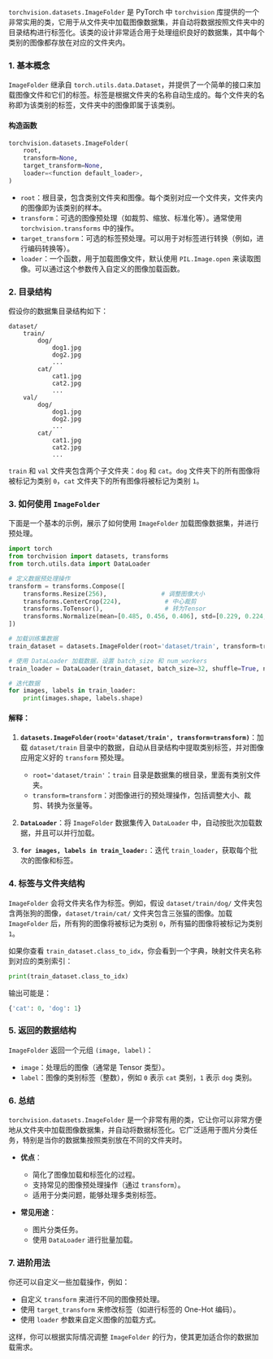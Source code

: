 `torchvision.datasets.ImageFolder` 是 PyTorch 中 `torchvision` 库提供的一个非常实用的类，它用于从文件夹中加载图像数据集，并自动将数据按照文件夹中的目录结构进行标签化。该类的设计非常适合用于处理组织良好的数据集，其中每个类别的图像都存放在对应的文件夹内。

### 1. **基本概念**

`ImageFolder` 继承自 `torch.utils.data.Dataset`，并提供了一个简单的接口来加载图像文件和它们的标签。标签是根据文件夹的名称自动生成的。每个文件夹的名称即为该类别的标签，文件夹中的图像即属于该类别。

#### 构造函数

```python
torchvision.datasets.ImageFolder(
    root,
    transform=None,
    target_transform=None,
    loader=<function default_loader>,
)
```

- `root`：根目录，包含类别文件夹和图像。每个类别对应一个文件夹，文件夹内的图像即为该类别的样本。
- `transform`：可选的图像预处理（如裁剪、缩放、标准化等）。通常使用 `torchvision.transforms` 中的操作。
- `target_transform`：可选的标签预处理。可以用于对标签进行转换（例如，进行编码转换等）。
- `loader`：一个函数，用于加载图像文件，默认使用 `PIL.Image.open` 来读取图像。可以通过这个参数传入自定义的图像加载函数。

### 2. **目录结构**

假设你的数据集目录结构如下：

```
dataset/
    train/
        dog/
            dog1.jpg
            dog2.jpg
            ...
        cat/
            cat1.jpg
            cat2.jpg
            ...
    val/
        dog/
            dog1.jpg
            dog2.jpg
            ...
        cat/
            cat1.jpg
            cat2.jpg
            ...
```

`train` 和 `val` 文件夹包含两个子文件夹：`dog` 和 `cat`。`dog` 文件夹下的所有图像将被标记为类别 `0`，`cat` 文件夹下的所有图像将被标记为类别 `1`。

### 3. **如何使用 `ImageFolder`**

下面是一个基本的示例，展示了如何使用 `ImageFolder` 加载图像数据集，并进行预处理。

```python
import torch
from torchvision import datasets, transforms
from torch.utils.data import DataLoader

# 定义数据预处理操作
transform = transforms.Compose([
    transforms.Resize(256),               # 调整图像大小
    transforms.CenterCrop(224),            # 中心裁剪
    transforms.ToTensor(),                 # 转为Tensor
    transforms.Normalize(mean=[0.485, 0.456, 0.406], std=[0.229, 0.224, 0.225])  # 标准化
])

# 加载训练集数据
train_dataset = datasets.ImageFolder(root='dataset/train', transform=transform)

# 使用 DataLoader 加载数据，设置 batch_size 和 num_workers
train_loader = DataLoader(train_dataset, batch_size=32, shuffle=True, num_workers=4)

# 迭代数据
for images, labels in train_loader:
    print(images.shape, labels.shape)
```

#### 解释：

1. **`datasets.ImageFolder(root='dataset/train', transform=transform)`**：加载 `dataset/train` 目录中的数据，自动从目录结构中提取类别标签，并对图像应用定义好的 `transform` 预处理。
   
   - `root='dataset/train'`：`train` 目录是数据集的根目录，里面有类别文件夹。
   - `transform=transform`：对图像进行的预处理操作，包括调整大小、裁剪、转换为张量等。

2. **`DataLoader`**：将 `ImageFolder` 数据集传入 `DataLoader` 中，自动按批次加载数据，并且可以并行加载。

3. **`for images, labels in train_loader:`**：迭代 `train_loader`，获取每个批次的图像和标签。

### 4. **标签与文件夹结构**

`ImageFolder` 会将文件夹名作为标签。例如，假设 `dataset/train/dog/` 文件夹包含两张狗的图像，`dataset/train/cat/` 文件夹包含三张猫的图像。加载 `ImageFolder` 后，所有狗的图像将被标记为类别 `0`，所有猫的图像将被标记为类别 `1`。

如果你查看 `train_dataset.class_to_idx`，你会看到一个字典，映射文件夹名称到对应的类别索引：

```python
print(train_dataset.class_to_idx)
```

输出可能是：

```python
{'cat': 0, 'dog': 1}
```

### 5. **返回的数据结构**

`ImageFolder` 返回一个元组 `(image, label)`：
- `image`：处理后的图像（通常是 Tensor 类型）。
- `label`：图像的类别标签（整数），例如 `0` 表示 `cat` 类别，`1` 表示 `dog` 类别。

### 6. **总结**

`torchvision.datasets.ImageFolder` 是一个非常有用的类，它让你可以非常方便地从文件夹中加载图像数据集，并自动将数据标签化。它广泛适用于图片分类任务，特别是当你的数据集按照类别放在不同的文件夹时。

- **优点**：
  - 简化了图像加载和标签化的过程。
  - 支持常见的图像预处理操作（通过 `transform`）。
  - 适用于分类问题，能够处理多类别标签。

- **常见用途**：
  - 图片分类任务。
  - 使用 `DataLoader` 进行批量加载。

### 7. **进阶用法**

你还可以自定义一些加载操作，例如：
- 自定义 `transform` 来进行不同的图像预处理。
- 使用 `target_transform` 来修改标签（如进行标签的 One-Hot 编码）。
- 使用 `loader` 参数来自定义图像的加载方式。

这样，你可以根据实际情况调整 `ImageFolder` 的行为，使其更加适合你的数据加载需求。